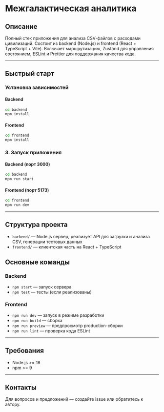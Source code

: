 # Межгалактическая аналитика

## Описание

Полный стек приложения для анализа CSV-файлов с расходами цивилизаций. Состоит из backend (Node.js) и frontend (React + TypeScript + Vite).  Включает маршрутизацию, Zustand для управления состоянием, ESLint и Prettier для поддержания качества кода.

---

## Быстрый старт



### Установка зависимостей

#### Backend
```bash
cd backend
npm install
```

#### Frontend
```bash
cd frontend
npm install
```

### 3. Запуск приложения

#### Backend (порт 3000)
```bash
cd backend
npm run start
```

#### Frontend (порт 5173)
```bash
cd frontend
npm run dev
```

---

## Структура проекта

- `backend/` — Node.js сервер, реализует API для загрузки и анализа CSV, генерации тестовых данных
- `frontend/` — клиентская часть на React + TypeScript

## Основные команды

### Backend
- `npm start` — запуск сервера
- `npm test` — тесты (если реализованы)

### Frontend
- `npm run dev` — запуск в режиме разработки
- `npm run build` — сборка
- `npm run preview` — предпросмотр production-сборки
- `npm run lint` — проверка кода ESLint

---

## Требования
- Node.js >= 18
- npm >= 9

---

## Контакты
Для вопросов и предложений — создайте issue или обратитесь к автору.
